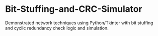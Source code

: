 # Bit-Stuffing-and-CRC-Simulator
Demonstrated network techniques using Python/Tkinter with bit stuffing and cyclic redundancy check logic and simulation.
